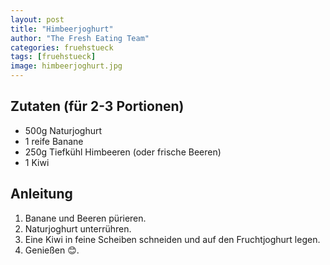 ```yaml
---
layout: post
title: "Himbeerjoghurt"
author: "The Fresh Eating Team"
categories: fruehstueck
tags: [fruehstueck]
image: himbeerjoghurt.jpg
---
```


## Zutaten (für 2-3 Portionen)

* 500g Naturjoghurt
* 1 reife Banane
* 250g Tiefkühl Himbeeren (oder frische Beeren)
* 1 Kiwi

## Anleitung

1. Banane und Beeren pürieren.
2. Naturjoghurt unterrühren.
3. Eine Kiwi in feine Scheiben schneiden und auf den Fruchtjoghurt legen.
4. Genießen &#128522;.

